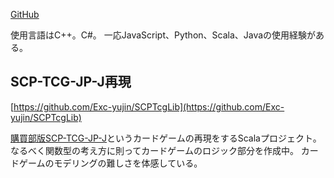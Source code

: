 [GitHub](https://github.com/Exc-yujin)

使用言語はC++。C#。
一応JavaScript、Python、Scala、Javaの使用経験がある。


## SCP-TCG-JP-J再現

[https://github.com/Exc-yujin/SCPTcgLib](https://github.com/Exc-yujin/SCPTcgLib)

[購買部版SCP-TCG-JP-J](https://gamerch.com/scp-tcg-jp-pd/)というカードゲームの再現をするScalaプロジェクト。
なるべく関数型の考え方に則ってカードゲームのロジック部分を作成中。
カードゲームのモデリングの難しさを体感している。
